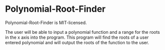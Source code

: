 # Polynomial-Root-Finder

Polynomial-Root-Finder is MIT-licensed.

The user will be able to input a polynomial function and a range for the roots in the x axis into the program. This program will find the roots of a user entered polynomial and will output the roots of the function to the user.
